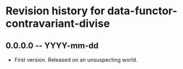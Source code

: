 # Revision history for data-functor-contravariant-divise

## 0.0.0.0 -- YYYY-mm-dd

* First version. Released on an unsuspecting world.
